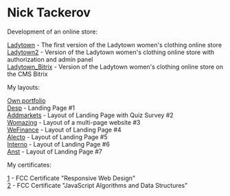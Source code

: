 # Nick Tackerov

Development of an online store:

[Ladytown](https://tacker115.github.io/ladytown/ "Ladytown") - The first version of the Ladytown women's clothing online store <br>
[Ladytown2](https://tacker115.github.io/ladytown2/ "Ladytown2") - Version of the Ladytown women's clothing online store with authorization and admin panel <br>
[Ladytown_Bitrix](https://tacker115.github.io/ladytown_bitrix/ "Ladytown_Bitrix") - Version of the Ladytown women's clothing online store on the CMS Bitrix <br>

My layouts:

[Own portfolio](https://tacker115.github.io/portfolio/ "Сайт-портфолио") <br>
[Desp](https://tacker115.github.io/desp/ "Desp") - Landing Page #1 <br>
[Addmarkets](https://tacker115.github.io/addmarkets/ "Addmarkets") - Layout of Landing Page with Quiz Survey #2 <br>
[Womazing](https://tacker115.github.io/womazing/ "Womazing") - Layout of a multi-page website #3 <br>
[WeFinance](https://tacker115.github.io/wef/ "WeFinance") - Layout of Landing Page #4 <br>
[Alecto](https://tacker115.github.io/alecto/ "Alecto") - Layout of Landing Page #5 <br>
[Interno](https://tacker115.github.io/interno/ "Interno") - Layout of Landing Page #6 <br>
[Anst](https://tacker115.github.io/anst/ "Anst") - Layout of Landing Page #7

My certificates:

[1]( https://www.freecodecamp.org/certification/nikolaytacker/responsive-web-design "#1") - FCC Certificate "Responsive Web Design" <br>
[2]( https://www.freecodecamp.org/certification/nikolaytacker/javascript-algorithms-and-data-structures "#2") - FCC Certificate "JavaScript Algorithms and Data Structures" 
